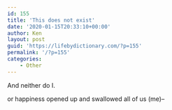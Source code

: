 ```yaml
---
id: 155
title: 'This does not exist'
date: '2020-01-15T20:33:10+00:00'
author: Ken
layout: post
guid: 'https://lifebydictionary.com/?p=155'
permalink: '/?p=155'
categories:
    - Other
---
```


And neither do I.

or happiness opened up and swallowed all of us (me)–